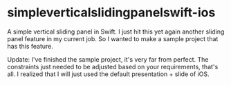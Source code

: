 # simpleverticalslidingpanelswift-ios
A simple vertical sliding panel in Swift. I just hit this yet again another sliding panel feature in my current job. So I wanted to make a sample project that has this feature.

Update:
I've finished the sample project, it's very far from perfect. The constraints just needed to be adjusted based on your requirements, that's all. I realized that I will just used the default presentation + slide of iOS.
